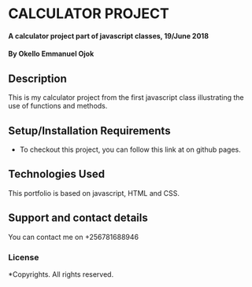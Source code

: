 # CALCULATOR PROJECT
#### A calculator project part of javascript classes, 19/June 2018
#### By **Okello Emmanuel Ojok**
## Description
This is my calculator project from the first javascript class illustrating the use of functions and methods.
## Setup/Installation Requirements
* To checkout this project, you can follow this link at on github pages.

## Technologies Used
   This portfolio is based on javascript, HTML and CSS.
## Support and contact details
You can contact me on +256781688946
### License
*Copyrights. All rights reserved.
